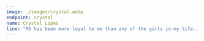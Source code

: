 ```yaml
---
image: ./images/crystal.webp
endpoint: crystal
name: Crystal Lopes
line: "M3 has been more loyal to me than any of the girls in my life...!!"
---
```

